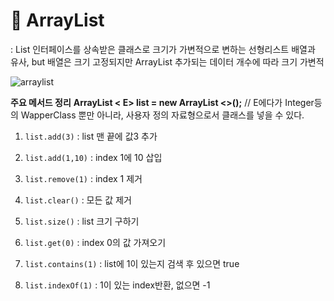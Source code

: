 # **🎱 ArrayList**

: List 인터페이스를 상속받은 클래스로 크기가 가변적으로 변하는 선형리스트
배열과 유사, but 배열은 크기 고정되지만 ArrayList 추가되는 데이터 개수에 따라 크기 가변적


![arraylist](https://user-images.githubusercontent.com/69749222/127885003-a186b9ad-b4da-4113-a0dd-a37db990d489.png)

**주요 메서드 정리**
**ArrayList < E> list = new ArrayList <>();** // E에다가 Integer등의 WapperClass 뿐만 아니라, 사용자 정의 자료형으로서 클래스를 넣을 수 있다.

1.  `list.add(3)` : list 맨 끝에 값3 추가
2. `list.add(1,10)` : index 1에 10 삽입

3. `list.remove(1)` : index 1 제거
4. `list.clear()` : 모든 값 제거

5. `list.size()` :  list 크기 구하기

6. `list.get(0)` : index 0의 값 가져오기

7. `list.contains(1)` : list에 1이 있는지 검색 후 있으면 true 

8. `list.indexOf(1)` : 1이 있는 index반환, 없으면 -1

